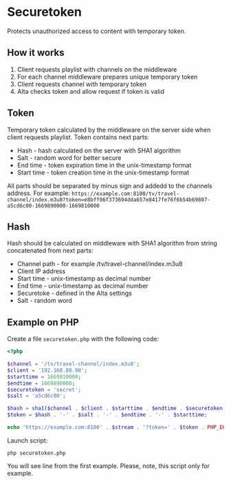 # Securetoken

Protects unauthorized access to content with temporary token.

## How it works

1. Client requests playlist with channels on the middleware
2. For each channel middleware prepares unique temporary token
3. Client requests channel with temporary token
4. Alta checks token and allow request if token is valid

## Token

Temporary token calculated by the middleware on the server side when client requests playlist. Token contains next parts:

- Hash - hash calculated on the server with SHA1 algorithm
- Salt - random word for better secure
- End time - token expiration time in the unix-timestamp format
- Start time - token creation time in the unix-timestamp format

All parts should be separated by minus sign and addedd to the channels address. For example: `https://example.com:8100/tv/travel-channel/index.m3u8?token=e8bff06f373694dda657e8417fe76f6b54b69807-a5cd6c00-1669890000-1669810000`

## Hash

Hash should be calculated on middleware with SHA1 algorithm from string concatenated from next parts:

- Channel path - for example /tv/travel-channel/index.m3u8
- Client IP address
- Start time - unix-timestamp as decimal number
- End time - unix-timestamp as decimal number
- Securetoke - defined in the Alta settings
- Salt - random word

## Example on PHP

Create a file `securetoken.php` with the following code:

```php
<?php

$channel = '/tv/travel-channel/index.m3u8';
$client = '192.168.88.98';
$starttime = 1669810000;
$endtime = 1669890000;
$securetoken = 'secret';
$salt = 'a5cd6c00';

$hash = sha1($channel . $client . $starttime . $endtime . $securetoken . $salt);
$token = $hash . '-' . $salt . '-' . $endtime . '-' . $starttime;

echo 'https://example.com:8100' . $stream . '?token=' . $token . PHP_EOL;
```

Launch script:

```
php securetoken.php
```

You will see line from the first example. Please, note, this script only for example.

